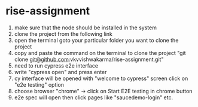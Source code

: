 # rise-assignment
1. make sure that the node should be installed in the system
1. clone the project from the following link
1. open the terminal goto your particular folder you want to clone the project
1. copy and paste the command on the terminal to clone the project "git clone git@github.com:vkvvishwakarma/rise-assignment.git"
1. need to run cypress e2e interface
1. write "cypress open" and press enter
1. cy interface will be opened with "welcome to cypress" screen click on "e2e testing" option
1. choose browser "chrome" -> click on Start E2E testing in chrome button
1. e2e spec will open then click pages like "saucedemo-login" etc.